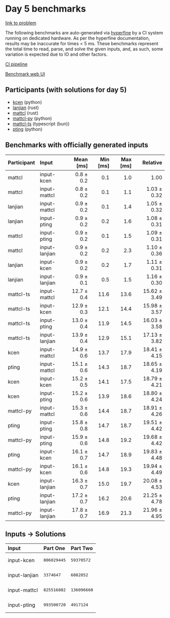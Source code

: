 # Day 5 benchmarks

[link to problem](https://adventofcode.com/2023/day/5)

The following benchmarks are auto-generated via
[hyperfine](https://github.com/sharkdp/hyperfine) by a CI system running on
dedicated hardware. As per the hyperfine documentation, results may be
inaccurate for times < 5 ms. These benchmarks represent the total time to read,
parse, and solve the given inputs, and, as such, some variation is expected due
to IO and other factors.

[CI pipeline](http://ci.papercode.net:8080/teams/main/pipelines/aoc2023)

[Benchmark web UI](https://aoc.ancalagon.black)


## Participants (with solutions for day 5)

- [kcen](https://github.com/kcen/aoc2023) (python)
- [lanjian](https://github.com/lanjian/aoc-2023) (rust)
- [mattcl](https://github.com/mattcl/aoc2023) (rust)
- [mattcl-py](https://github.com/mattcl/aoc2023-py) (python)
- [mattcl-ts](https://github.com/mattcl/aoc2023-js) (typescript (bun))
- [pting](https://github.com/pting/aoc2023) (python)


## Benchmarks with officially generated inputs

| Participant | Input | Mean [ms] | Min [ms] | Max [ms] | Relative |
|:---|:---|---:|---:|---:|---:|
| mattcl | input-kcen | 0.8 ± 0.2 | 0.1 | 1.0 | 1.00 |
| mattcl | input-mattcl | 0.8 ± 0.2 | 0.1 | 1.1 | 1.03 ± 0.32 |
| lanjian | input-mattcl | 0.9 ± 0.2 | 0.1 | 1.4 | 1.05 ± 0.32 |
| lanjian | input-pting | 0.9 ± 0.2 | 0.2 | 1.6 | 1.08 ± 0.31 |
| mattcl | input-pting | 0.9 ± 0.2 | 0.1 | 1.5 | 1.09 ± 0.31 |
| mattcl | input-lanjian | 0.9 ± 0.2 | 0.2 | 2.3 | 1.10 ± 0.36 |
| lanjian | input-kcen | 0.9 ± 0.2 | 0.2 | 1.7 | 1.11 ± 0.31 |
| lanjian | input-lanjian | 0.9 ± 0.1 | 0.5 | 1.5 | 1.16 ± 0.30 |
| mattcl-ts | input-mattcl | 12.7 ± 0.4 | 11.6 | 13.6 | 15.62 ± 3.49 |
| mattcl-ts | input-kcen | 12.9 ± 0.3 | 12.1 | 14.4 | 15.98 ± 3.57 |
| mattcl-ts | input-pting | 13.0 ± 0.4 | 11.9 | 14.5 | 16.03 ± 3.58 |
| mattcl-ts | input-lanjian | 13.9 ± 0.4 | 12.9 | 15.1 | 17.13 ± 3.82 |
| kcen | input-mattcl | 14.9 ± 0.6 | 13.7 | 17.9 | 18.41 ± 4.15 |
| pting | input-mattcl | 15.1 ± 0.6 | 14.3 | 18.7 | 18.65 ± 4.19 |
| kcen | input-kcen | 15.2 ± 0.5 | 14.1 | 17.5 | 18.79 ± 4.21 |
| kcen | input-pting | 15.2 ± 0.6 | 13.9 | 18.6 | 18.80 ± 4.24 |
| mattcl-py | input-mattcl | 15.3 ± 0.6 | 14.4 | 18.7 | 18.91 ± 4.26 |
| pting | input-pting | 15.8 ± 0.8 | 14.7 | 18.7 | 19.51 ± 4.42 |
| mattcl-py | input-pting | 15.9 ± 0.6 | 14.8 | 19.2 | 19.68 ± 4.42 |
| pting | input-kcen | 16.1 ± 0.7 | 14.7 | 18.9 | 19.83 ± 4.48 |
| mattcl-py | input-kcen | 16.1 ± 0.6 | 14.8 | 19.3 | 19.94 ± 4.49 |
| kcen | input-lanjian | 16.3 ± 0.7 | 15.0 | 19.7 | 20.08 ± 4.53 |
| pting | input-lanjian | 17.2 ± 0.7 | 16.2 | 20.6 | 21.25 ± 4.78 |
| mattcl-py | input-lanjian | 17.8 ± 0.7 | 16.9 | 21.3 | 21.96 ± 4.95 |


## Inputs -> Solutions

| Input | Part One | Part Two |
|:---|:---|:---|
|input-kcen|<pre>806029445</pre>|<pre>59370572</pre>|
|input-lanjian|<pre>3374647</pre>|<pre>6082852</pre>|
|input-mattcl|<pre>825516882</pre>|<pre>136096660</pre>|
|input-pting|<pre>993500720</pre>|<pre>4917124</pre>|